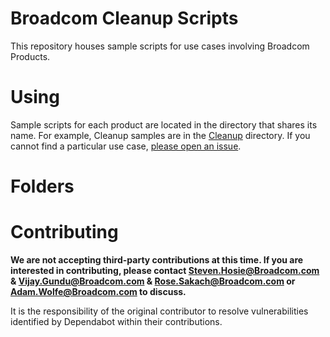 # Broadcom Cleanup Scripts
This repository houses sample scripts for use cases involving Broadcom Products.

# Using
Sample scripts for each product are located in the directory that shares its name. For example, Cleanup samples are in the [Cleanup](Cleanup) directory. If you cannot find a particular use case, [please open an issue](https://github.com/BroadcomMFD/broadcom-product-scripts/issues/new).

# Folders

 
# Contributing
**We are not accepting third-party contributions at this time. If you are interested in contributing, please contact Steven.Hosie@Broadcom.com & Vijay.Gundu@Broadcom.com & Rose.Sakach@Broadcom.com or Adam.Wolfe@Broadcom.com to discuss.**

It is the responsibility of the original contributor to resolve vulnerabilities identified by Dependabot within their contributions.
